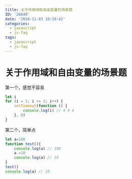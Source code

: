 ```yaml
---
title: 关于作用域和自由变量的场景题
ID: '26648'
date: '2020-11-03 10:18:42'
categories:
  - javascript
  - js-faq
tags:
  - javascript
  - js-faq
---
```


# 关于作用域和自由变量的场景题

第一个，感觉不容易

``` js 
let i
for (i = 1; i <= 3; i++) {
    setTimeout(function () {
        console.log(i) // 4 4 4
    }, 0)
}
```

第二个，简单点

``` js 
let a=100
function test(){
    console.log(a) // 100
    a =10
    console.log(a) // 10
}
test()
console.log(a) // 10
```
 
 
 
 
 
 
 
 
 
 
 
 
 
 
 
 
 
 
 

